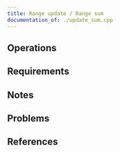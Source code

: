 ```yaml
---
title: Range update / Range sum
documentation_of: ./update_sum.cpp
---
```


## Operations

## Requirements

## Notes

## Problems

## References
